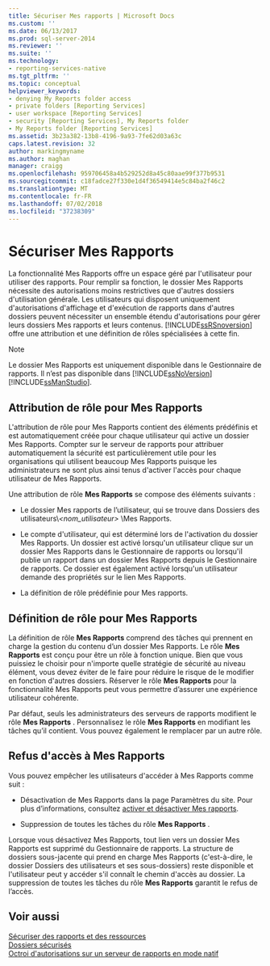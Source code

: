 ```yaml
---
title: Sécuriser Mes rapports | Microsoft Docs
ms.custom: ''
ms.date: 06/13/2017
ms.prod: sql-server-2014
ms.reviewer: ''
ms.suite: ''
ms.technology:
- reporting-services-native
ms.tgt_pltfrm: ''
ms.topic: conceptual
helpviewer_keywords:
- denying My Reports folder access
- private folders [Reporting Services]
- user workspace [Reporting Services]
- security [Reporting Services], My Reports folder
- My Reports folder [Reporting Services]
ms.assetid: 3b23a382-13b8-4196-9a93-7fe62d03a63c
caps.latest.revision: 32
author: markingmyname
ms.author: maghan
manager: craigg
ms.openlocfilehash: 959706458a4b529252d8a45c80aae99f377b9531
ms.sourcegitcommit: c18fadce27f330e1d4f36549414e5c84ba2f46c2
ms.translationtype: MT
ms.contentlocale: fr-FR
ms.lasthandoff: 07/02/2018
ms.locfileid: "37238309"
---
```

# <a name="secure-my-reports"></a>Sécuriser Mes Rapports
  La fonctionnalité Mes Rapports offre un espace géré par l'utilisateur pour utiliser des rapports. Pour remplir sa fonction, le dossier Mes Rapports nécessite des autorisations moins restrictives que d'autres dossiers d'utilisation générale. Les utilisateurs qui disposent uniquement d'autorisations d'affichage et d'exécution de rapports dans d'autres dossiers peuvent nécessiter un ensemble étendu d'autorisations pour gérer leurs dossiers Mes rapports et leurs contenus. [!INCLUDE[ssRSnoversion](../../includes/ssrsnoversion-md.md)] offre une attribution et une définition de rôles spécialisées à cette fin.  
  
> [!NOTE]  
>  Le dossier Mes Rapports est uniquement disponible dans le Gestionnaire de rapports. Il n’est pas disponible dans [!INCLUDE[ssNoVersion](../../includes/ssnoversion-md.md)][!INCLUDE[ssManStudio](../../includes/ssmanstudio-md.md)].  
  
## <a name="role-assignment-for-my-reports"></a>Attribution de rôle pour Mes Rapports  
 L'attribution de rôle pour Mes Rapports contient des éléments prédéfinis et est automatiquement créée pour chaque utilisateur qui active un dossier Mes Rapports. Compter sur le serveur de rapports pour attribuer automatiquement la sécurité est particulièrement utile pour les organisations qui utilisent beaucoup Mes Rapports puisque les administrateurs ne sont plus ainsi tenus d'activer l'accès pour chaque utilisateur de Mes Rapports.  
  
 Une attribution de rôle **Mes Rapports** se compose des éléments suivants :  
  
-   Le dossier Mes rapports de l’utilisateur, qui se trouve dans Dossiers des utilisateurs\\*\<nom_utilisateur>* \Mes Rapports.  
  
-   Le compte d'utilisateur, qui est déterminé lors de l'activation du dossier Mes Rapports. Un dossier est activé lorsqu'un utilisateur clique sur un dossier Mes Rapports dans le Gestionnaire de rapports ou lorsqu'il publie un rapport dans un dossier Mes Rapports depuis le Gestionnaire de rapports. Ce dossier est également activé lorsqu'un utilisateur demande des propriétés sur le lien Mes Rapports.  
  
-   La définition de rôle prédéfinie pour Mes rapports.  
  
## <a name="role-definition-for-my-reports"></a>Définition de rôle pour Mes Rapports  
 La définition de rôle **Mes Rapports** comprend des tâches qui prennent en charge la gestion du contenu d’un dossier Mes Rapports. Le rôle **Mes Rapports** est conçu pour être un rôle à fonction unique. Bien que vous puissiez le choisir pour n'importe quelle stratégie de sécurité au niveau élément, vous devez éviter de le faire pour réduire le risque de le modifier en fonction d'autres dossiers. Réserver le rôle **Mes Rapports** pour la fonctionnalité Mes Rapports peut vous permettre d’assurer une expérience utilisateur cohérente.  
  
 Par défaut, seuls les administrateurs des serveurs de rapports modifient le rôle **Mes Rapports** . Personnalisez le rôle **Mes Rapports** en modifiant les tâches qu’il contient. Vous pouvez également le remplacer par un autre rôle.  
  
## <a name="denying-access-to-my-reports"></a>Refus d'accès à Mes Rapports  
 Vous pouvez empêcher les utilisateurs d'accéder à Mes Rapports comme suit :  
  
-   Désactivation de Mes Rapports dans la page Paramètres du site. Pour plus d’informations, consultez [activer et désactiver Mes rapports](../report-server/enable-and-disable-my-reports.md).  
  
-   Suppression de toutes les tâches du rôle **Mes Rapports** .  
  
 Lorsque vous désactivez Mes Rapports, tout lien vers un dossier Mes Rapports est supprimé du Gestionnaire de rapports. La structure de dossiers sous-jacente qui prend en charge Mes Rapports (c'est-à-dire, le dossier Dossiers des utilisateurs et ses sous-dossiers) reste disponible et l'utilisateur peut y accéder s'il connaît le chemin d'accès au dossier. La suppression de toutes les tâches du rôle **Mes Rapports** garantit le refus de l’accès.  
  
## <a name="see-also"></a>Voir aussi  
 [Sécuriser des rapports et des ressources](secure-reports-and-resources.md)   
 [Dossiers sécurisés](secure-folders.md)   
 [Octroi d'autorisations sur un serveur de rapports en mode natif](granting-permissions-on-a-native-mode-report-server.md)  
  
  
